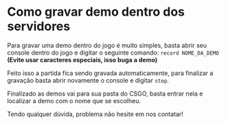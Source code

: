 # Como gravar demo dentro dos servidores

Para gravar uma demo dentro do jogo é muito simples, basta abrir seu console dentro do jogo e digitar o seguinte comando: `record NOME_DA_DEMO` **\(Evite usar caracteres especiais, isso buga a demo\)**

Feito isso a partida fica sendo gravada automaticamente, para finalizar a gravação basta abrir novamente o console e digitar `stop`.

Finalizado as demos vai para sua pasta do CSGO, basta entrar nela e localizar a demo com o nome que se escolheu.

Tendo qualquer dúvida, problema não hesite em nos contatar!

